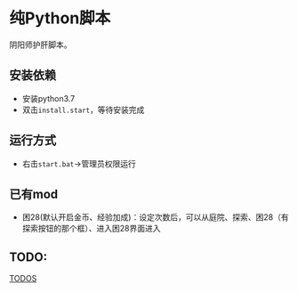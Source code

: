 # 纯Python脚本

阴阳师护肝脚本。

## 安装依赖

- 安装python3.7
- 双击`install.start`，等待安装完成

## 运行方式

- 右击`start.bat`->管理员权限运行

## 已有mod

- 困28(默认开启金币、经验加成)：设定次数后，可以从庭院、探索、困28（有探索按钮的那个框）、进入困28界面进入

## TODO:

[TODOS](https://github.com/Pokerpoke/pyOnmyoji/projects/1)
